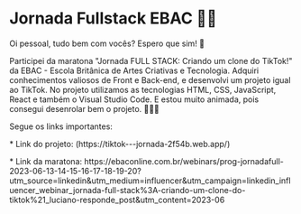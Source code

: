 <h1> Jornada Fullstack EBAC 👩‍💻</h1>

<p>Oi pessoal, tudo bem com vocês? Espero que sim! 🤗 </p>
<p></p>Participei da maratona "Jornada FULL STACK: Criando um clone do TikTok!" da EBAC - Escola Britânica de Artes Criativas e Tecnologia. Adquiri conhecimentos valiosos de Front e Back-end, e desenvolvi um projeto igual ao TikTok. No projeto utilizamos as tecnologias HTML, CSS, JavaScript, React e também o Visual Studio Code. E estou muito animada, pois consegui desenrolar bem o projeto. 🥰👩‍💻</p>
<p>Segue os links importantes:</p>
<p> * Link do projeto: (https://tiktok---jornada-2f54b.web.app/)</p>
<p> * Link da maratona: https://ebaconline.com.br/webinars/prog-jornadafull-2023-06-13-14-15-16-17-18-19-20?utm_source=linkedin&utm_medium=influencer&utm_campaign=linkedin_influencer_webinar_jornada-full-stack%3A-criando-um-clone-do-tiktok%21_luciano-responde_post&utm_content=2023-06</p>
